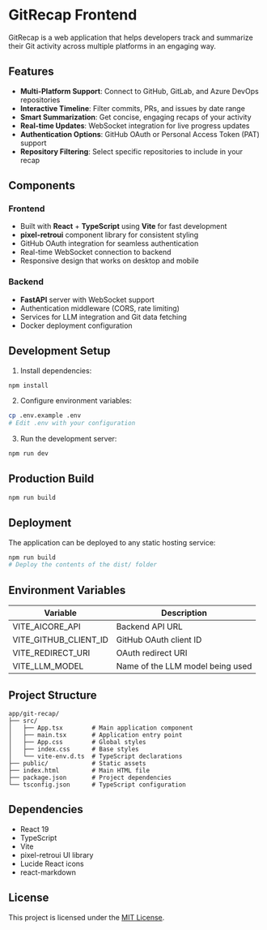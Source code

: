 
# GitRecap Frontend

GitRecap is a web application that helps developers track and summarize their Git activity across multiple platforms in an engaging way.

## Features

- **Multi-Platform Support**: Connect to GitHub, GitLab, and Azure DevOps repositories
- **Interactive Timeline**: Filter commits, PRs, and issues by date range
- **Smart Summarization**: Get concise, engaging recaps of your activity
- **Real-time Updates**: WebSocket integration for live progress updates
- **Authentication Options**: GitHub OAuth or Personal Access Token (PAT) support
- **Repository Filtering**: Select specific repositories to include in your recap

## Components

### Frontend
- Built with **React** + **TypeScript** using **Vite** for fast development
- **pixel-retroui** component library for consistent styling
- GitHub OAuth integration for seamless authentication
- Real-time WebSocket connection to backend
- Responsive design that works on desktop and mobile

### Backend
- **FastAPI** server with WebSocket support
- Authentication middleware (CORS, rate limiting)
- Services for LLM integration and Git data fetching
- Docker deployment configuration

## Development Setup

1. Install dependencies:
```bash
npm install
```

2. Configure environment variables:
```bash
cp .env.example .env
# Edit .env with your configuration
```

3. Run the development server:
```bash
npm run dev
```

## Production Build

```bash
npm run build
```

## Deployment

The application can be deployed to any static hosting service:
```bash
npm run build
# Deploy the contents of the dist/ folder
```

## Environment Variables

| Variable | Description |
|----------|-------------|
| VITE_AICORE_API | Backend API URL |
| VITE_GITHUB_CLIENT_ID | GitHub OAuth client ID |
| VITE_REDIRECT_URI | OAuth redirect URI |
| VITE_LLM_MODEL | Name of the LLM model being used |

## Project Structure

```
app/git-recap/
├── src/
│   ├── App.tsx        # Main application component
│   ├── main.tsx       # Application entry point
│   ├── App.css        # Global styles
│   ├── index.css      # Base styles
│   └── vite-env.d.ts  # TypeScript declarations
├── public/            # Static assets
├── index.html         # Main HTML file
├── package.json       # Project dependencies
└── tsconfig.json      # TypeScript configuration
```

## Dependencies

- React 19
- TypeScript
- Vite
- pixel-retroui UI library
- Lucide React icons
- react-markdown

## License

This project is licensed under the [MIT License](LICENSE).